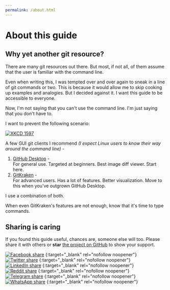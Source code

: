 ```yaml
---
permalink: /about.html
---
```


# About this guide

## Why yet another git resource?

There are many git resources out there. But most, if not all, of them assume that the user is familiar with the command line.

Even when writing this, I was tempted over and over again to sneak in a line of git commands or two. This is because it would allow me to skip cooking up examples and analogies. But I decided against it. I want this guide to be accessible to everyone.

Now, I'm not saying that you can't use the command line. I'm just saying that you don't have to.

I want to prevent the following scenario:

[![XKCD 1597](https://imgs.xkcd.com/comics/git.png)](https://xkcd.com/1597/)

A few GUI git clients I recommend _(I expect Linux users to know their way around the command line)_ -

1. [GitHub Desktop](https://desktop.github.com/) -  
    For general use. Targeted at beginners. Best image diff viewer. Start here.
2. [GitKraken](https://www.gitkraken.com/) -  
    For advanced users. Has a lot of features. Better visualization. Move to this when you've outgrown GitHub Desktop.

I use a combination of both.

When even GitKraken's features are not enough, know that it's time to type commands.

## Sharing is caring

If you found this guide useful, chances are, someone else will too. Please share it with others or **star** [the project on GitHub](https://github.com/kitswas/git-for-all) to show your support.

[![Facebook share](https://img.shields.io/badge/Facebook-Share-blue?logo=facebook&style=for-the-badge)](https://www.facebook.com/sharer/sharer.php?u=https%3A%2F%2Fkitswas.github.io%2Fgit-for-all%2F) {:target="_blank" rel="nofollow noopener"} [![Twitter share](https://img.shields.io/badge/Twitter-Share-blue?logo=twitter&style=for-the-badge)](https://twitter.com/intent/tweet?text=Git%20for%20all%20-%20A%20quick%20and%20short%20guide%20to%20Git%20with%20simple%20examples%20and%20illustrations&url=https%3A%2F%2Fkitswas.github.io%2Fgit-for-all%2F&via=kitswas) {:target="_blank" rel="nofollow noopener"} [![LinkedIn share](https://img.shields.io/badge/LinkedIn-Share-blue?logo=linkedin&style=for-the-badge)](https://www.linkedin.com/shareArticle?mini=true&url=https%3A%2F%2Fkitswas.github.io%2Fgit-for-all%2F&title=Git%20for%20all%20-%20A%20quick%20and%20short%20guide%20to%20Git%20with%20simple%20examples%20and%20illustrations&summary=&source=) {:target="_blank" rel="nofollow noopener"} [![Reddit share](https://img.shields.io/badge/Reddit-Share-blue?logo=reddit&style=for-the-badge)](https://www.reddit.com/submit?url=https%3A%2F%2Fkitswas.github.io%2Fgit-for-all%2F&title=Git%20for%20all%20-%20A%20quick%20and%20short%20guide%20to%20Git%20with%20simple%20examples%20and%20illustrations) {:target="_blank" rel="nofollow noopener"} [![Telegram share](https://img.shields.io/badge/Telegram-Share-blue?logo=telegram&style=for-the-badge)](https://t.me/share/url?url=https%3A%2F%2Fkitswas.github.io%2Fgit-for-all%2F&text=Git%20for%20all%20-%20A%20quick%20and%20short%20guide%20to%20Git%20with%20simple%20examples%20and%20illustrations) {:target="_blank" rel="nofollow noopener"} [![WhatsApp share](https://img.shields.io/badge/WhatsApp-Share-blue?logo=whatsapp&style=for-the-badge)](https://wa.me/?text=Git%20for%20all%20-%20A%20quick%20and%20short%20guide%20to%20Git%20with%20simple%20examples%20and%20illustrations%20-%20https%3A%2F%2Fkitswas.github.io%2Fgit-for-all%2F) {:target="_blank" rel="nofollow noopener"}
